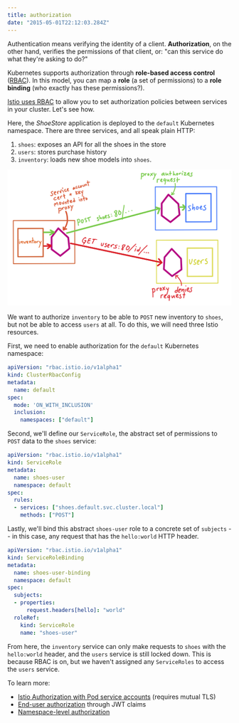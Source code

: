 ```yaml
---
title: authorization
date: "2015-05-01T22:12:03.284Z"
---
```


Authentication means verifying the identity of a client. **Authorization**, on the other hand, verifies the permissions of that client, or: "can this service do what they're asking to do?"

Kubernetes supports authorization through **role-based access control** ([RBAC](https://kubernetes.io/docs/reference/access-authn-authz/rbac/#api-overview)). In this model, you can map a **role** (a set of permissions) to a **role binding** (who exactly has these permissions?).

[Istio uses RBAC](https://istio.io/docs/concepts/security/#authorization) to allow you to set authorization policies between services in your cluster. Let's see how.

Here, the _ShoeStore_ application is deployed to the `default` Kubernetes namespace. There are three services, and all speak plain HTTP:
1. `shoes`: exposes an API for all the shoes in the store
2. `users`: stores purchase history
3. `inventory`: loads new shoe models into `shoes`.

![shoes rbac](./rbac.png)

We want to authorize `inventory` to be able to `POST` new inventory to `shoes`, but not be able to access `users` at all. To do this, we will need three Istio resources.

First, we need to enable authorization for the `default` Kubernetes namespace:

```YAML
apiVersion: "rbac.istio.io/v1alpha1"
kind: ClusterRbacConfig
metadata:
  name: default
spec:
  mode: 'ON_WITH_INCLUSION'
  inclusion:
    namespaces: ["default"]
```

Second, we'll define our `ServiceRole`, the abstract set of permissions to `POST` data to the `shoes` service:

```YAML
apiVersion: "rbac.istio.io/v1alpha1"
kind: ServiceRole
metadata:
  name: shoes-user
  namespace: default
spec:
  rules:
  - services: ["shoes.default.svc.cluster.local"]
    methods: ["POST"]
```

Lastly, we'll bind this abstract `shoes-user` role to a concrete set of `subjects` -- in this case, any request that has the `hello:world` HTTP header.

```YAML
apiVersion: "rbac.istio.io/v1alpha1"
kind: ServiceRoleBinding
metadata:
  name: shoes-user-binding
  namespace: default
spec:
  subjects:
  - properties:
      request.headers[hello]: "world"
  roleRef:
    kind: ServiceRole
    name: "shoes-user"
```

From here, the `inventory` service can only make requests to `shoes` with the `hello:world` header, and the `users` service is still locked down. This is because RBAC is on, but we haven't assigned any `ServiceRoles` to access the `users` service.

To learn more:

- [Istio Authorization with Pod service accounts](https://istio.io/docs/tasks/security/authz-http/#step-2-allowing-access-to-the-details-and-reviews-services) (requires mutual TLS)
- [End-user authorization](https://istio.io/blog/2018/istio-authorization/#using-authenticated-client-identities) through JWT claims
- [Namespace-level authorization](https://istio.io/docs/tasks/security/authz-http/#enforcing-namespace-level-access-control)